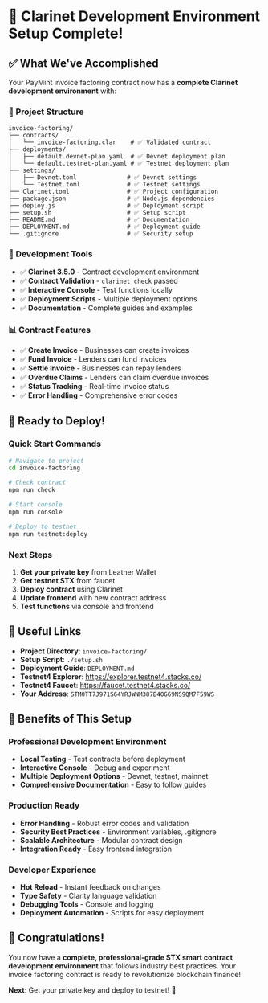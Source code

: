 # 🎉 **Clarinet Development Environment Setup Complete!**

## ✅ **What We've Accomplished**

Your PayMint invoice factoring contract now has a **complete Clarinet development environment** with:

### **📁 Project Structure**
```
invoice-factoring/
├── contracts/
│   └── invoice-factoring.clar    # ✅ Validated contract
├── deployments/
│   ├── default.devnet-plan.yaml  # ✅ Devnet deployment plan
│   └── default.testnet-plan.yaml # ✅ Testnet deployment plan
├── settings/
│   ├── Devnet.toml              # ✅ Devnet settings
│   └── Testnet.toml             # ✅ Testnet settings
├── Clarinet.toml                # ✅ Project configuration
├── package.json                 # ✅ Node.js dependencies
├── deploy.js                    # ✅ Deployment script
├── setup.sh                     # ✅ Setup script
├── README.md                    # ✅ Documentation
├── DEPLOYMENT.md                # ✅ Deployment guide
└── .gitignore                   # ✅ Security setup
```

### **🔧 Development Tools**
- ✅ **Clarinet 3.5.0** - Contract development environment
- ✅ **Contract Validation** - `clarinet check` passed
- ✅ **Interactive Console** - Test functions locally
- ✅ **Deployment Scripts** - Multiple deployment options
- ✅ **Documentation** - Complete guides and examples

### **📊 Contract Features**
- ✅ **Create Invoice** - Businesses can create invoices
- ✅ **Fund Invoice** - Lenders can fund invoices
- ✅ **Settle Invoice** - Businesses can repay lenders
- ✅ **Overdue Claims** - Lenders can claim overdue invoices
- ✅ **Status Tracking** - Real-time invoice status
- ✅ **Error Handling** - Comprehensive error codes

## 🚀 **Ready to Deploy!**

### **Quick Start Commands**
```bash
# Navigate to project
cd invoice-factoring

# Check contract
npm run check

# Start console
npm run console

# Deploy to testnet
npm run testnet:deploy
```

### **Next Steps**
1. **Get your private key** from Leather Wallet
2. **Get testnet STX** from faucet
3. **Deploy contract** using Clarinet
4. **Update frontend** with new contract address
5. **Test functions** via console and frontend

## 🔗 **Useful Links**

- **Project Directory**: `invoice-factoring/`
- **Setup Script**: `./setup.sh`
- **Deployment Guide**: `DEPLOYMENT.md`
- **Testnet4 Explorer**: https://explorer.testnet4.stacks.co/
- **Testnet4 Faucet**: https://faucet.testnet4.stacks.co/
- **Your Address**: `STM0TT7J971S64YRJWNM387B40G69NS9QM7F59WS`

## 🎯 **Benefits of This Setup**

### **Professional Development Environment**
- **Local Testing** - Test contracts before deployment
- **Interactive Console** - Debug and experiment
- **Multiple Deployment Options** - Devnet, testnet, mainnet
- **Comprehensive Documentation** - Easy to follow guides

### **Production Ready**
- **Error Handling** - Robust error codes and validation
- **Security Best Practices** - Environment variables, .gitignore
- **Scalable Architecture** - Modular contract design
- **Integration Ready** - Easy frontend integration

### **Developer Experience**
- **Hot Reload** - Instant feedback on changes
- **Type Safety** - Clarity language validation
- **Debugging Tools** - Console and logging
- **Deployment Automation** - Scripts for easy deployment

## 🎉 **Congratulations!**

You now have a **complete, professional-grade STX smart contract development environment** that follows industry best practices. Your invoice factoring contract is ready to revolutionize blockchain finance!

**Next**: Get your private key and deploy to testnet! 🚀

